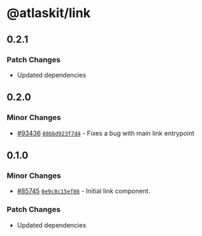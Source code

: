 # @atlaskit/link

## 0.2.1

### Patch Changes

-   Updated dependencies

## 0.2.0

### Minor Changes

-   [#93436](https://stash.atlassian.com/projects/CONFCLOUD/repos/confluence-frontend/pull-requests/93436)
    [`80bbd923f7d4`](https://stash.atlassian.com/projects/CONFCLOUD/repos/confluence-frontend/commits/80bbd923f7d4) -
    Fixes a bug with main link entrypoint

## 0.1.0

### Minor Changes

-   [#85745](https://stash.atlassian.com/projects/CONFCLOUD/repos/confluence-frontend/pull-requests/85745)
    [`0e9c8c15ef86`](https://stash.atlassian.com/projects/CONFCLOUD/repos/confluence-frontend/commits/0e9c8c15ef86) -
    Initial link component.

### Patch Changes

-   Updated dependencies
